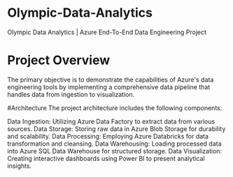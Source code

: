 # Olympic-Data-Analytics
Olympic Data Analytics | Azure End-To-End Data Engineering Project

# Project Overview
The primary objective is to demonstrate the capabilities of Azure's data engineering tools by implementing a comprehensive data pipeline that handles data from ingestion to visualization.

#Architecture
The project architecture includes the following components:

Data Ingestion: Utilizing Azure Data Factory to extract data from various sources.
Data Storage: Storing raw data in Azure Blob Storage for durability and scalability.
Data Processing: Employing Azure Databricks for data transformation and cleansing.
Data Warehousing: Loading processed data into Azure SQL Data Warehouse for structured storage.
Data Visualization: Creating interactive dashboards using Power BI to present analytical insights.
